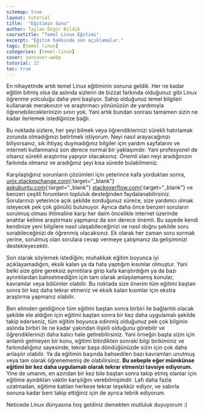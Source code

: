 ```yaml
---
sitemap: true
layout: tutorial
title:  "Eğitimin Sonu"
author: Taylan Özgür Bildik
coursetitle: "Temel Linux Eğitimi"
excerpt: "Eğitim hakkında son açıklamalar."
tags: [temel linux]
categories: [temel-linux]
cover: soncover.webp
tutorial: 22
toc: true  
---
```


En nihayetinde artık temel Linux eğitiminin sonuna geldik. Her ne kadar eğitim bitmiş olsa da aslında sizlerin de bizzat farkında olduğunuz gibi Linux öğrenme yolculuğu daha yeni başlıyor. Sahip olduğunuz temel bilgileri kullanarak merakınızın ve araştırmacı yönünüzün de yardımıyla öğrenebileceklerinizin sınırı yok. Yani artık bundan sonrası tamamen sizin ne kadar ilerlemek istediğinize bağlı.

Bu noktada sizlere, her şeyi bilmek veya öğrendiklerinizi sürekli hatırlamak zorunda olmadığınızı belirtmek istiyorum. Neyi nasıl arayacağınızı biliyorsanız, sık ihtiyaç duymadığınız bilgiler için yardım sayfalarını ve interneti kullanmanız son derece normal bir yaklaşımdır. Yani profesyonel de olsanız sürekli araştırma yapıyor olacaksınız. Önemli olan neyi aradığınızın farkında olmanız ve aradığınız şeyi kısa sürede bulabilmeniz. 

Karşılaştığınız sorunların çözümleri için yeterince kafa yorduktan sonra, [unix.stackexchange.com](http://unix.stackexchange.com/){:target="_blank"} [askubuntu.com](https://askubuntu.com/){:target="_blank"} [stackoverflow.com](https://stackoverflow.com/){:target="_blank"} ve benzeri çeşitli forumların topluluk desteğinden faydalanabilirsiniz. Sorularınızı yeterince açık şekilde sorduğunuz sürece, size yardımcı olmak isteyecek pek çok gönüllü bulunuyor. Ayrıca daha önce benzeri soruların sorulmuş olması ihtimaline karşı her daim öncelikle internet üzerinde anahtar kelime araştırması yapmanız da son derece önemli. Bu sayede kendi kendinize yeni bilgilere nasıl ulaşabileceğinizi ve nasıl doğru şekilde soru sorabileceğinizi de öğrenmiş olacaksınız. Ek olarak her zaman soru sormak yerine, sorulmuş olan sorulara cevap vermeye çalışmanız da gelişiminizi destekleyecektir. 

Son olarak söylemek istediğim; muhakkak eğitim boyunca iyi açıklayamadığım, eksik kalan ya da hata yaptığım kısımlar olmuştur. Yani belki size göre gereksiz ayrıntılara girip kafa karıştırdığım ya da bazı ayrıntılardan bahsetmediğim için tam olarak anlaşılamamış konular, kavramlar veya bölümler olabilir. Bu noktada size önerim tüm eğitimi baştan sonra bir kez daha tekrar etmeniz ve eksik kalan kısımlar için ekstra araştırma yapmanız olabilir. 

Ben elimden geldiğince tüm eğitimi baştan sonra birbiri ile bağlantılı olacak şekilde ele aldığım için eğitimi baştan sonra bir kez daha uygulamalı şekilde takip ederseniz, tüm eğitim boyunca edinmiş olduğunuz pek çok bilginin aslında birbiri ile ne kadar yakından ilişkili olduğunu görebilir ve öğrendiklerinizi daha kalıcı hale getirebilirsiniz. Yani örneğin başta sizin için anlamlı gelmeyen bir konu, eğitimi bitirdikten sonraki bilgi birikiminiz ve farkındalığınız sayesinde, tekrar başa döndüğünüzde sizin için çok daha anlaşılır olabilir. Ya da eğitimin başında bahsedilen bazı kavramları unutmuş veya tam olarak öğrenememiş de olabilirsiniz. **Bu sebeple eğer mümkünse eğitimi bir kez daha uygulamalı olarak tekrar etmenizi tavsiye ediyorum.** Yine de umarım, en azından bir kez bile baştan sonra takip etmiş olanlar için eğitime ayırdıkları vaktin karşılığını verebilmişimdir. Lafı daha fazla uzatmadan, eğitime katılan herkese tekrar teşekkür ediyor, ve sabırla sonuna kadar beni takip ettiğiniz için de ayrıca tebrik ediyorum.

Neticede Linux dünyasına hoş geldiniz demekten mutluluk duyuyorum :)